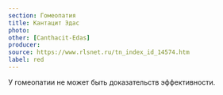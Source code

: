```yaml
---
section: Гомеопатия
title: Кантацит Эдас
photo:
other: [Canthacit-Edas]
producer:
source: https://www.rlsnet.ru/tn_index_id_14574.htm
label: red
---
```


У гомеопатии не может быть доказательств эффективности.
